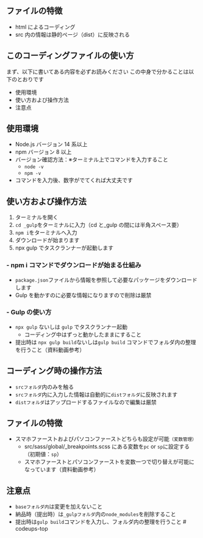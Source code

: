 ## ファイルの特徴

- html によるコーディング
- src 内の情報は静的ページ（dist）に反映される

## このコーディングファイルの使い方

まず、以下に書いてある内容を必ずお読みください
この中身で分かることは以下のとおりです

- 使用環境
- 使い方および操作方法
- 注意点

## 使用環境

- Node.js バージョン 14 系以上
- npm バージョン 8 以上
- バージョン確認方法：※ターミナル上でコマンドを入力すること
  - `node -v`
  - `npm -v`
- コマンドを入力後、数字がでてくれば大丈夫です

## 使い方および操作方法

1. ターミナルを開く
2. `cd _gulp`をターミナルに入力（cd と\_gulp の間には半角スペース要）
3. `npm i`をターミナルへ入力
4. ダウンロードが始まります
5. npx gulp でタスクランナーが起動します

### - npm i コマンドでダウンロードが始まる仕組み

- `package.json`ファイルから情報を参照して必要なパッケージをダウンロードします
- Gulp を動かすのに必要な情報になりますので削除は厳禁

### - Gulp の使い方

- `npx gulp` ないしは `gulp` でタスクランナー起動
  - コーディング中はずっと動かしたままにすること
- 提出時は `npx gulp build`ないしは`gulp build` コマンドでフォルダ内の整理を行うこと（資料動画参考）

## コーディング時の操作方法

- `srcフォルダ`内のみを触る
- `srcフォルダ`内に入力した情報は自動的に`distフォルダ`に反映されます
- `distフォルダ`はアップロードするファイルなので編集は厳禁

## ファイルの特徴

- スマホファーストおよびパソコンファーストどちらも設定が可能`（変数管理）`
  - src/sass/global/\_breakpoints.scss にある変数を`pc` or `sp`に設定する（初期値：`sp`）
  - スマホファーストとパソコンファーストを変数一つで切り替えが可能になっています（資料動画参考）

## 注意点

- `baseフォルダ内`は変更を加えないこと
- 納品時（提出時）は`_gulpフォルダ`内の`node_modules`を削除すること
- 提出時は`gulp build`コマンドを入力し、フォルダ内の整理を行うこと
  #   c o d e u p s - t o p 
   
   
